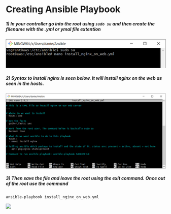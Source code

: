 # Creating Ansible Playbook

##### 1) In your controller go into the root using ```sudo su``` and then create the filename with the .yml or ymal file extention

![](images/a16.png)

##### 2) Syntax to install nginx is seen below. It will install nginx on the web as seen in the hosts.

![](images/a17.png)

##### 3) Then save the file and leave the root using the exit command. Once out of the root use the command 
``` ansible-playbook install_nginx_on_web.yml ```

![](images/a18.png)